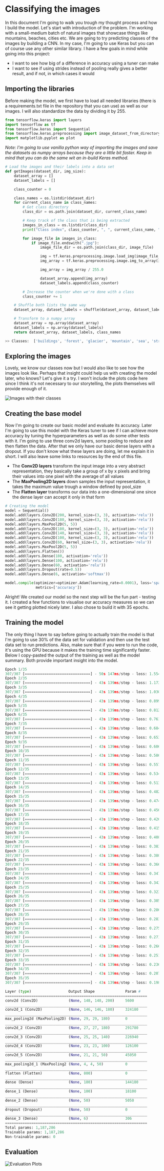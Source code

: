 # Classifying the images

In this document I'm going to walk you trough my thought process and how I build the model. Let's start with introduction of the problem. I'm working with a small-medium batch of natural images that showcase things like mountains, beaches, cities etc. We are going to try predicting classes of the images by building a CNN. In my case, I'm going to use Keras but you can of course use any other similar library. I have a few goals in mind while going into this project:

- I want to see how big of a difference in accuracy using a tuner can make
- I want to see if using strides instead of pooling really gives a better result, and if not, in which cases it would



## Importing the libraries

Before making the model, we first have to load all needed libraries (there is a requirements.txt file in the repository that you can use) as well as our images. I will also standardize the data by dividing it by 255.

```python
from tensorflow.keras import layers
import tensorflow as tf
from tensorflow.keras import Sequential
from tensorflow.keras.preprocessing import image_dataset_from_directory as idfd
import matplotlib.pyplot as plot
```



_Note: I'm going to use vanilla python way of importing the images and save the datasets as numpy arrays because they are a little bit faster. Keep in mind that you can do the same wit an in-build Keras method._

```Python
# Load the images and their labels into a data set
def getImages(dataset_dir, img_size):
    dataset_array = []
    dataset_labels = []

    class_counter = 0

    class_names = os.listdir(dataset_dir)
    for current_class_name in class_names:
        # Get class directory
        class_dir = os.path.join(dataset_dir, current_class_name)

        # Keep track of the class that is being extracted
        images_in_class = os.listdir(class_dir)
        print("Class index", class_counter, ", ", current_class_name, ":", len(images_in_class))

        for image_file in images_in_class:
            if image_file.endswith(".jpg"):
                image_file_dir = os.path.join(class_dir, image_file)

                img = tf.keras.preprocessing.image.load_img(image_file_dir, target_size=(img_size, img_size))
                img_array = tf.keras.preprocessing.image.img_to_array(img)

                img_array = img_array / 255.0

                dataset_array.append(img_array)
                dataset_labels.append(class_counter)

        # Increase the counter when we're done with a class
        class_counter += 1

    # Shuffle both lists the same way
    dataset_array, dataset_labels = shuffle(dataset_array, dataset_labels, random_state=817328462)

    # Transform to a numpy array
    dataset_array = np.array(dataset_array)
    dataset_labels = np.array(dataset_labels)
    return dataset_array, dataset_labels, class_names
```

```Python
>> Classes:  ['buildings', 'forest', 'glacier', 'mountain', 'sea', 'street']
```



## Exploring the images

Lovely, we know our classes now but I would also like to see how the images look like. Perhaps that insight could help us with creating the model later, who knows? Let's give it a try. I won't include the plots code here since I think it's not necessary to our storytelling, the plots themselves will provide enough of it.



![Images with their classes](plots\classes.png)



## Creating the base model

Now I'm going to create our basic model and evaluate its accuracy. Later I'm going to use this model with the Keras tuner to see if I can achieve more accuracy by tuning the hyperparameters as well as do some other tests with it. I'm going to use three conv2d layers, some pooling to reduce and then flatten the data. After that we only have our basic dense layers with a dropout. If you don't know what these layers are doing, let me explain it in short. I will also leave some links to resources by the end of this file.

- The **Conv2D layers** transform the input image into a very abstract representation, they basically take a group of x by x pixels and bring their values into one pixel with the average of all values
- The **MaxPooling2D layers** down samples the input representation, it takes the maximum value trough a window defined by pool_size
- The **Flatten layer** transforms our data into a one-dimensional one since the dense layer can accept it only in that form



```Python
# Creating the model
model = Sequential()
model.add(layers.Conv2D(200, kernel_size=(3, 3), activation='relu'))
model.add(layers.Conv2D(180, kernel_size=(3, 3), activation='relu'))
model.add(layers.MaxPool2D(5, 5))
model.add(layers.Conv2D(180, kernel_size=(3, 3), activation='relu'))
model.add(layers.Conv2D(140, kernel_size=(3, 3), activation='relu'))
model.add(layers.Conv2D(100, kernel_size=(3, 3), activation='relu'))
model.add(layers.Conv2D(60, kernel_size=(3, 3), activation='relu'))
model.add(layers.MaxPool2D(5, 5))
model.add(layers.Flatten())
model.add(layers.Dense(180, activation='relu'))
model.add(layers.Dense(100, activation='relu'))
model.add(layers.Dense(60, activation='relu'))
model.add(layers.Dropout(rate=0.5))
model.add(layers.Dense(6, activation='softmax'))

model.compile(optimizer=optimizer.Adam(learning_rate=0.0001), loss='sparse_categorical_crossentropy',
              metrics=['accuracy'])
```

Alright! We created our model so the next step will be the fun part - testing it. I created a few functions to visualise our accuracy measures so we can see it getting plotted nicely later. I also chose to build it with 35 epochs.



## Training the model

The only thing I have to say before going to actually train the model is that I'm going to use 30% of the data set for validation and then use the test data set to run predictions. Also, make sure that if you were to run the code, it's using the GPU because it makes the training time significantly faster. Below I copy-pasted the output of the training as well as the model summary. Both provide important insight into the model.

```Python
Epoch 1/35
307/307 [==============================] - 50s 147ms/step - loss: 1.5546 - accuracy: 0.3188 - val_loss: 1.0627 - val_accuracy: 0.5645
Epoch 2/35
307/307 [==============================] - 43s 139ms/step - loss: 1.1735 - accuracy: 0.5277 - val_loss: 0.9457 - val_accuracy: 0.6051
Epoch 3/35
307/307 [==============================] - 43s 139ms/step - loss: 1.0304 - accuracy: 0.5843 - val_loss: 0.8133 - val_accuracy: 0.6704
Epoch 4/35
307/307 [==============================] - 43s 139ms/step - loss: 0.8998 - accuracy: 0.6496 - val_loss: 0.7323 - val_accuracy: 0.7324
Epoch 5/35
307/307 [==============================] - 43s 139ms/step - loss: 0.8127 - accuracy: 0.7006 - val_loss: 0.6800 - val_accuracy: 0.7402
Epoch 6/35
307/307 [==============================] - 43s 139ms/step - loss: 0.7616 - accuracy: 0.7290 - val_loss: 0.6013 - val_accuracy: 0.7922
Epoch 7/35
307/307 [==============================] - 43s 139ms/step - loss: 0.6844 - accuracy: 0.7698 - val_loss: 0.6129 - val_accuracy: 0.7737
Epoch 8/35
307/307 [==============================] - 43s 139ms/step - loss: 0.6538 - accuracy: 0.7768 - val_loss: 0.5311 - val_accuracy: 0.8200
Epoch 9/35
307/307 [==============================] - 43s 139ms/step - loss: 0.6066 - accuracy: 0.7960 - val_loss: 0.5144 - val_accuracy: 0.8236
Epoch 10/35
307/307 [==============================] - 43s 139ms/step - loss: 0.5868 - accuracy: 0.8006 - val_loss: 0.5886 - val_accuracy: 0.7808
Epoch 11/35
307/307 [==============================] - 43s 139ms/step - loss: 0.5572 - accuracy: 0.8098 - val_loss: 0.5074 - val_accuracy: 0.8209
Epoch 12/35
307/307 [==============================] - 43s 139ms/step - loss: 0.5347 - accuracy: 0.8234 - val_loss: 0.5256 - val_accuracy: 0.8133
Epoch 13/35
307/307 [==============================] - 43s 139ms/step - loss: 0.5134 - accuracy: 0.8284 - val_loss: 0.4898 - val_accuracy: 0.8290
Epoch 14/35
307/307 [==============================] - 43s 139ms/step - loss: 0.4823 - accuracy: 0.8418 - val_loss: 0.4631 - val_accuracy: 0.8364
Epoch 15/35
307/307 [==============================] - 43s 139ms/step - loss: 0.4742 - accuracy: 0.8440 - val_loss: 0.4858 - val_accuracy: 0.8307
Epoch 16/35
307/307 [==============================] - 43s 139ms/step - loss: 0.4561 - accuracy: 0.8507 - val_loss: 0.4570 - val_accuracy: 0.8347
Epoch 17/35
307/307 [==============================] - 43s 139ms/step - loss: 0.4265 - accuracy: 0.8584 - val_loss: 0.4280 - val_accuracy: 0.8485
Epoch 18/35
307/307 [==============================] - 43s 139ms/step - loss: 0.4154 - accuracy: 0.8573 - val_loss: 0.4238 - val_accuracy: 0.8535
Epoch 19/35
307/307 [==============================] - 43s 139ms/step - loss: 0.4081 - accuracy: 0.8650 - val_loss: 0.4263 - val_accuracy: 0.8547
Epoch 20/35
307/307 [==============================] - 43s 139ms/step - loss: 0.3835 - accuracy: 0.8677 - val_loss: 0.4294 - val_accuracy: 0.8525
Epoch 21/35
307/307 [==============================] - 43s 139ms/step - loss: 0.3800 - accuracy: 0.8778 - val_loss: 0.4106 - val_accuracy: 0.8592
Epoch 22/35
307/307 [==============================] - 43s 139ms/step - loss: 0.3669 - accuracy: 0.8803 - val_loss: 0.3946 - val_accuracy: 0.8627
Epoch 23/35
307/307 [==============================] - 42s 138ms/step - loss: 0.3474 - accuracy: 0.8835 - val_loss: 0.3895 - val_accuracy: 0.8661
Epoch 24/35
307/307 [==============================] - 43s 139ms/step - loss: 0.3435 - accuracy: 0.8869 - val_loss: 0.4014 - val_accuracy: 0.8604
Epoch 25/35
307/307 [==============================] - 43s 139ms/step - loss: 0.3231 - accuracy: 0.8951 - val_loss: 0.3981 - val_accuracy: 0.8644
Epoch 26/35
307/307 [==============================] - 43s 139ms/step - loss: 0.3055 - accuracy: 0.8962 - val_loss: 0.4372 - val_accuracy: 0.8511
Epoch 27/35
307/307 [==============================] - 43s 139ms/step - loss: 0.2865 - accuracy: 0.8998 - val_loss: 0.4495 - val_accuracy: 0.8587
Epoch 28/35
307/307 [==============================] - 43s 139ms/step - loss: 0.2835 - accuracy: 0.9080 - val_loss: 0.4087 - val_accuracy: 0.8656
Epoch 29/35
307/307 [==============================] - 43s 139ms/step - loss: 0.2754 - accuracy: 0.9055 - val_loss: 0.4107 - val_accuracy: 0.8604
Epoch 30/35
307/307 [==============================] - 43s 139ms/step - loss: 0.2716 - accuracy: 0.9087 - val_loss: 0.4101 - val_accuracy: 0.8725
Epoch 31/35
307/307 [==============================] - 43s 139ms/step - loss: 0.2665 - accuracy: 0.9110 - val_loss: 0.4200 - val_accuracy: 0.8616
Epoch 32/35
307/307 [==============================] - 43s 139ms/step - loss: 0.2512 - accuracy: 0.9160 - val_loss: 0.4644 - val_accuracy: 0.8635
Epoch 33/35
307/307 [==============================] - 43s 139ms/step - loss: 0.2364 - accuracy: 0.9217 - val_loss: 0.4800 - val_accuracy: 0.8611
Epoch 34/35
307/307 [==============================] - 43s 139ms/step - loss: 0.2073 - accuracy: 0.9287 - val_loss: 0.4695 - val_accuracy: 0.8620
Epoch 35/35
307/307 [==============================] - 43s 139ms/step - loss: 0.1987 - accuracy: 0.9350 - val_loss: 0.4663 - val_accuracy: 0.8608
```

```Python
Layer (type)                 Output Shape              Param #   
=================================================================
conv2d (Conv2D)              (None, 148, 148, 200)     5600      
_________________________________________________________________
conv2d_1 (Conv2D)            (None, 146, 146, 180)     324180    
_________________________________________________________________
max_pooling2d (MaxPooling2D) (None, 29, 29, 180)       0         
_________________________________________________________________
conv2d_2 (Conv2D)            (None, 27, 27, 180)       291780    
_________________________________________________________________
conv2d_3 (Conv2D)            (None, 25, 25, 140)       226940    
_________________________________________________________________
conv2d_4 (Conv2D)            (None, 23, 23, 100)       126100    
_________________________________________________________________
conv2d_5 (Conv2D)            (None, 21, 21, 50)        45050     
_________________________________________________________________
max_pooling2d_1 (MaxPooling2 (None, 4, 4, 50)          0         
_________________________________________________________________
flatten (Flatten)            (None, 800)               0         
_________________________________________________________________
dense (Dense)                (None, 180)               144180    
_________________________________________________________________
dense_1 (Dense)              (None, 100)               18100     
_________________________________________________________________
dense_2 (Dense)              (None, 50)                5050      
_________________________________________________________________
dropout (Dropout)            (None, 50)                0         
_________________________________________________________________
dense_3 (Dense)              (None, 6)                 306       
=================================================================
Total params: 1,187,286
Trainable params: 1,187,286
Non-trainable params: 0
```



## Evaluation



![Evaluation Plots](./plots/evaluation.png)


